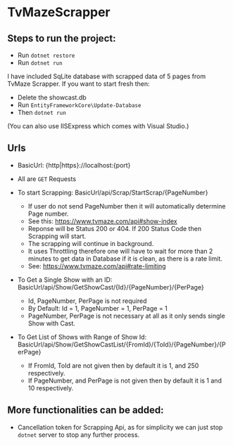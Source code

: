 # TvMazeScrapper

## Steps to run the project:
* Run `dotnet restore`
* Run `dotnet run`

I have included SqLite database with scrapped data of 5 pages from TvMaze Scrapper. If you want to start fresh then:

* Delete the showcast.db
* Run `EntityFrameworkCore\Update-Database`
* Then `dotnet run`

(You can also use IISExpress which comes with Visual Studio.)

## Urls

* BasicUrl: {http|https}://localhost:{port}
* All are `GET` Requests

* To start Scrapping: BasicUrl/api/Scrap/StartScrap/{PageNumber}
  * If user do not send PageNumber then it will automatically determine Page number.
  * See this: https://www.tvmaze.com/api#show-index
  * Reponse will be Status 200 or 404. If 200 Status Code then Scrapping will start.
  * The scrapping will continue in background.
  * It uses Throttling therefore one will have to wait for more than 2 minutes to get data in Database if it is clean, as there is a rate limit.
  * See: https://www.tvmaze.com/api#rate-limiting
* To Get a Single Show with an ID: BasicUrl/api/Show/GetShowCast/{Id}/{PageNumber}/{PerPage}
  * Id, PageNumber, PerPage is not required
  * By Default: Id = 1, PageNumber = 1, PerPage = 1
  * PageNumber, PerPage is not necessary at all as it only sends single Show with Cast.
* To Get List of Shows with Range of Show Id: BasicUrl/api/Show/GetShowCastList/{FromId}/{ToId}/{PageNumber}/{PerPage}
  * If FromId, ToId are not given then by default it is 1, and 250 respectively. 
  * If PageNumber, and PerPage is not given then by default it is 1 and 10 respectively.
  

## More functionalities can be added:

* Cancellation token for Scrapping Api, as for simplicity we can just stop `dotnet` server to stop any further process.
